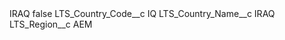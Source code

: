 <?xml version="1.0" encoding="UTF-8"?>
<CustomMetadata xmlns="http://soap.sforce.com/2006/04/metadata" xmlns:xsi="http://www.w3.org/2001/XMLSchema-instance" xmlns:xsd="http://www.w3.org/2001/XMLSchema">
    <label>IRAQ</label>
    <protected>false</protected>
    <values>
        <field>LTS_Country_Code__c</field>
        <value xsi:type="xsd:string">IQ</value>
    </values>
    <values>
        <field>LTS_Country_Name__c</field>
        <value xsi:type="xsd:string">IRAQ</value>
    </values>
    <values>
        <field>LTS_Region__c</field>
        <value xsi:type="xsd:string">AEM</value>
    </values>
</CustomMetadata>
